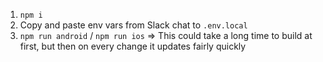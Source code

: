 1. `npm i`
2. Copy and paste env vars from Slack chat to `.env.local`
3. `npm run android` / `npm run ios` => This could take a long time to build at first, but then on every change it updates fairly quickly
